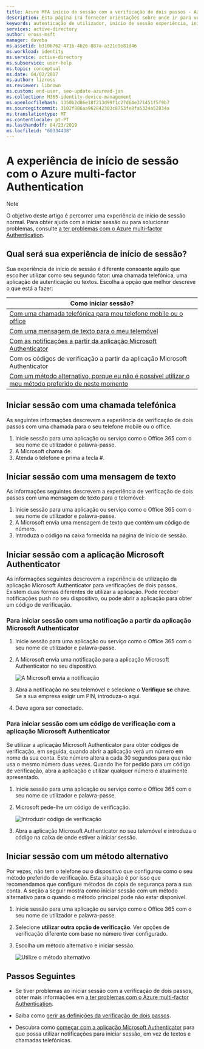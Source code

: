 ```yaml
---
title: Azure MFA início de sessão com a verificação de dois passos - Azure Active Directory | Documentos da Microsoft
description: Esta página irá fornecer orientações sobre onde ir para ver os vários início de sessão métodos disponíveis com o MFA do Azure.
keywords: autenticação de utilizador, início de sessão experiência, inicie sessão com o número de telemóvel, inicie sessão com o telefone do escritório
services: active-directory
author: eross-msft
manager: daveba
ms.assetid: b310b762-471b-4b26-887a-a321c9e81d46
ms.workload: identity
ms.service: active-directory
ms.subservice: user-help
ms.topic: conceptual
ms.date: 04/02/2017
ms.author: lizross
ms.reviewer: librown
ms.custom: end-user, seo-update-azuread-jan
ms.collection: M365-identity-device-management
ms.openlocfilehash: 1350b2d86e18f213d99f1c27d64e371451f5f9b7
ms.sourcegitcommit: 3102f886aa962842303c8753fe8fa5324a52834a
ms.translationtype: MT
ms.contentlocale: pt-PT
ms.lasthandoff: 04/23/2019
ms.locfileid: "60334438"
---
```

# <a name="the-sign-in-experience-with-azure-multi-factor-authentication"></a>A experiência de início de sessão com o Azure multi-factor Authentication
> [!NOTE]
> O objetivo deste artigo é percorrer uma experiência de início de sessão normal. Para obter ajuda com a iniciar sessão ou para solucionar problemas, consulte [a ter problemas com o Azure multi-factor Authentication](multi-factor-authentication-end-user-troubleshoot.md).

## <a name="what-will-your-sign-in-experience-be"></a>Qual será sua experiência de início de sessão?
Sua experiência de início de sessão é diferente consoante aquilo que escolher utilizar como seu segundo fator: uma chamada telefónica, uma aplicação de autenticação ou textos. Escolha a opção que melhor descreve o que está a fazer:

| Como iniciar sessão? |
| --- |
| [Com uma chamada telefónica para meu telefone mobile ou o office](#signing-in-with-a-phone-call) |
| [Com uma mensagem de texto para o meu telemóvel](#signing-in-with-a-text-message)
| [Com as notificações a partir da aplicação Microsoft Authenticator](#to-sign-in-with-a-notification-from-the-microsoft-authenticator-app) |
| Com os códigos de verificação a partir da aplicação Microsoft Authenticator |
| [Com um método alternativo, porque eu não é possível utilizar o meu método preferido de neste momento](#signing-in-with-an-alternate-method) |

## <a name="signing-in-with-a-phone-call"></a>Iniciar sessão com uma chamada telefónica
As seguintes informações descrevem a experiência de verificação de dois passos com uma chamada para o seu telefone mobile ou o office.

1. Inicie sessão para uma aplicação ou serviço como o Office 365 com o seu nome de utilizador e palavra-passe.  
2. A Microsoft chama de.  
3. Atenda o telefone e prima a tecla #.  

## <a name="signing-in-with-a-text-message"></a>Iniciar sessão com uma mensagem de texto
As informações seguintes descrevem a experiência de verificação de dois passos com uma mensagem de texto para o telemóvel:

1. Inicie sessão para uma aplicação ou serviço como o Office 365 com o seu nome de utilizador e palavra-passe.
2. A Microsoft envia uma mensagem de texto que contém um código de número.
3. Introduza o código na caixa fornecida na página de início de sessão.

## <a name="signing-in-with-the-microsoft-authenticator-app"></a>Iniciar sessão com a aplicação Microsoft Authenticator
As informações seguintes descrevem a experiência de utilização da aplicação Microsoft Authenticator para verificações de dois passos. Existem duas formas diferentes de utilizar a aplicação. Pode receber notificações push no seu dispositivo, ou pode abrir a aplicação para obter um código de verificação.

### <a name="to-sign-in-with-a-notification-from-the-microsoft-authenticator-app"></a>Para iniciar sessão com uma notificação a partir da aplicação Microsoft Authenticator
1. Inicie sessão para uma aplicação ou serviço como o Office 365 com o seu nome de utilizador e palavra-passe.
2. A Microsoft envia uma notificação para a aplicação Microsoft Authenticator no seu dispositivo.

   ![A Microsoft envia a notificação](./media/multi-factor-authentication-end-user-signin/notify.png)

3. Abra a notificação no seu telemóvel e selecione o **Verifique se** chave. Se a sua empresa exigir um PIN, introduza-o aqui.
4. Deve agora ser conectado.

### <a name="to-sign-in-using-a-verification-code-with-the-microsoft-authenticator-app"></a>Para iniciar sessão com um código de verificação com a aplicação Microsoft Authenticator

Se utilizar a aplicação Microsoft Authenticator para obter códigos de verificação, em seguida, quando abrir a aplicação verá um número em nome da sua conta. Este número altera a cada 30 segundos para que não usa o mesmo número duas vezes. Quando lhe for pedido para um código de verificação, abra a aplicação e utilizar qualquer número é atualmente apresentado.

1. Inicie sessão para uma aplicação ou serviço como o Office 365 com o seu nome de utilizador e palavra-passe.
2. Microsoft pede-lhe um código de verificação.

   ![Introduzir código de verificação](./media/multi-factor-authentication-end-user-signin/verify3.png)

3. Abra a aplicação Microsoft Authenticator no seu telemóvel e introduza o código na caixa de onde estiver a iniciar sessão.

## <a name="signing-in-with-an-alternate-method"></a>Iniciar sessão com um método alternativo
Por vezes, não tem o telefone ou o dispositivo que configurou como o seu método preferido de verificação. Esta situação é por isso que recomendamos que configure métodos de cópia de segurança para a sua conta. A seção a seguir mostra como iniciar sessão com um método alternativo para o quando o método principal pode não estar disponível.

1. Inicie sessão para uma aplicação ou serviço como o Office 365 com o seu nome de utilizador e palavra-passe.
2. Selecione **utilizar outra opção de verificação**. Ver opções de verificação diferente com base no número tiver configurado.
3. Escolha um método alternativo e iniciar sessão.

   ![Utilize o método alternativo](./media/multi-factor-authentication-end-user-signin/alt.png)

## <a name="next-steps"></a>Passos Seguintes
- Se tiver problemas ao iniciar sessão com a verificação de dois passos, obter mais informações em [a ter problemas com o Azure multi-factor Authentication](multi-factor-authentication-end-user-troubleshoot.md).

- Saiba como [gerir as definições da verificação de dois passos](multi-factor-authentication-end-user-manage-settings.md).

- Descubra como [começar com a aplicação Microsoft Authenticator](user-help-auth-app-download-install.md) para que possa utilizar notificações para iniciar sessão, em vez de textos e chamadas telefónicas.
